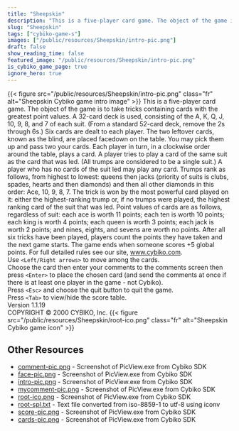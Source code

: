 ```yaml
---
title: "Sheepskin"
description: "This is a five-player card game. The object of the game is to take tricks containing cards with the greatest point values. A 32-card deck is used, consisting of the A, K, Q, J, 10, 9, 8, and 7 of each suit. (From a standard 52-card deck, remove the 2s through 6s.) Six cards are d..."
slug: "Sheepskin"
tags: ["cybiko-game-s"]
images: ["/public/resources/Sheepskin/intro-pic.png"]
draft: false
show_reading_time: false
featured_image: "/public/resources/Sheepskin/intro-pic.png"
is_cybiko_game_page: true
ignore_hero: true
---
```

{{< figure src="/public/resources/Sheepskin/intro-pic.png" class="fr" alt="Sheepskin Cybiko game intro image" >}}
This is a five-player card game. The object of the game is to take tricks containing cards with the greatest point values. A 32-card deck is used, consisting of the A, K, Q, J, 10, 9, 8, and 7 of each suit. (From a standard 52-card deck, remove the 2s through 6s.) Six cards are dealt to each player. The two leftover cards, known as the blind, are placed facedown on the table. You may pick them up and pass two your cards. Each player in turn, in a clockwise order around the table, plays a card. A player tries to play a card of the same suit as the card that was led. (All trumps are considered to be a single suit.) A player who has no cards of the suit led may play any card. Trumps rank as follows, from highest to lowest: queens then jacks (priority of suits is clubs, spades, hearts and then diamonds) and then all other diamonds in this order: Ace, 10, 9, 8, 7. The trick is won by the most powerful card played on it: either the highest-ranking trump or, if no trumps were played, the highest ranking card of the suit that was led. Point values of cards are as follows, regardless of suit: each ace is worth 11 points; each ten is worth 10 points; each king is worth 4 points; each queen is worth 3 points; each jack is worth 2 points; and nines, eights, and sevens are worth no points. After all six tricks have been played, players count the points they have taken and the next game starts. The game ends when someone scores +5 global points. For full detailed rules see our site, www.cybiko.com. \
Use `<Left/Right arrows>`  to move among the cards. \
Choose the card then enter your comments to the comments screen then press `<Enter>`  to place the chosen card (and send the comments at once if there is at least one player in the game - not Cybiko). \
Press `<Esc>`  and choose the quit button to quit the game. \
Press `<Tab>`  to view/hide the score table. \
Version 1.1.19 \
COPYRIGHT © 2000 CYBIKO, Inc. {{< figure src="/public/resources/Sheepskin/root-ico.png" class="fr" alt="Sheepskin Cybiko game icon" >}}

## Other Resources
* [comment-pic.png](/public/resources/Sheepskin/comment-pic.png) - Screenshot of PicView.exe from Cybiko SDK
* [face-pic.png](/public/resources/Sheepskin/face-pic.png) - Screenshot of PicView.exe from Cybiko SDK
* [intro-pic.png](/public/resources/Sheepskin/intro-pic.png) - Screenshot of PicView.exe from Cybiko SDK
* [mycomment-pic.png](/public/resources/Sheepskin/mycomment-pic.png) - Screenshot of PicView.exe from Cybiko SDK
* [root-ico.png](/public/resources/Sheepskin/root-ico.png) - Screenshot of PicView.exe from Cybiko SDK
* [root-spl.txt](/public/resources/Sheepskin/root-spl.txt) - Text file converted from iso-8859-1 to utf-8 using iconv
* [score-pic.png](/public/resources/Sheepskin/score-pic.png) - Screenshot of PicView.exe from Cybiko SDK
* [cards-pic.png](/public/resources/Sheepskin/cards-pic.png) - Screenshot of PicView.exe from Cybiko SDK

